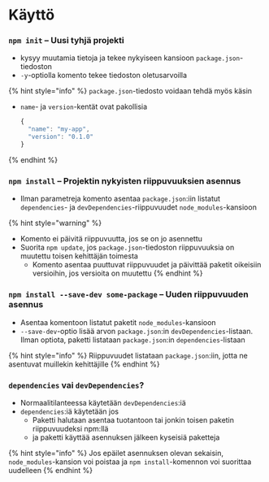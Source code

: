 # Käyttö

### `npm init` – Uusi tyhjä projekti

* kysyy muutamia tietoja ja tekee nykyiseen kansioon `package.json`-tiedoston
* `-y`-optiolla komento tekee tiedoston oletusarvoilla

{% hint style="info" %}
`package.json`-tiedosto voidaan tehdä myös käsin

* `name`- ja `version`-kentät ovat pakollisia

  ```javascript
  {
    "name": "my-app",
    "version": "0.1.0"
  }
  ```
{% endhint %}

### `npm install` – Projektin nykyisten riippuvuuksien asennus

* Ilman parametreja komento asentaa `package.json`:iin listatut `dependencies`- ja `devDependencies`-riippuvuudet `node_modules`-kansioon

{% hint style="warning" %}
* Komento ei päivitä riippuvuutta, jos se on jo asennettu
* Suorita `npm update`, jos `package.json`-tiedoston riippuvuuksia on muutettu toisen kehittäjän toimesta
  * Komento asentaa puuttuvat riippuvuudet ja päivittää paketit oikeisiin versioihin, jos versioita on muutettu
{% endhint %}

### `npm install --save-dev some-package` – Uuden riippuvuuden asennus

* Asentaa komentoon listatut paketit `node_modules`-kansioon
* `--save-dev`-optio lisää arvon `package.json`:in `devDependencies`-listaan. Ilman optiota, paketti listataan `package.json`:in `dependencies`-listaan

{% hint style="info" %}
Riippuvuudet listataan `package.json`:iin, jotta ne asentuvat muillekin kehittäjille
{% endhint %}

### `dependencies` vai `devDependencies`?

* Normaalitilanteessa käytetään `devDependencies`:iä
* `dependencies`:iä käytetään jos
  * Paketti halutaan asentaa tuotantoon tai jonkin toisen paketin riippuvuudeksi npm:llä
  * ja paketti käyttää asennuksen jälkeen kyseisiä paketteja

{% hint style="info" %}
Jos epäilet asennuksen olevan sekaisin, `node_modules`-kansion voi poistaa ja `npm install`-komennon voi suorittaa uudelleen
{% endhint %}



